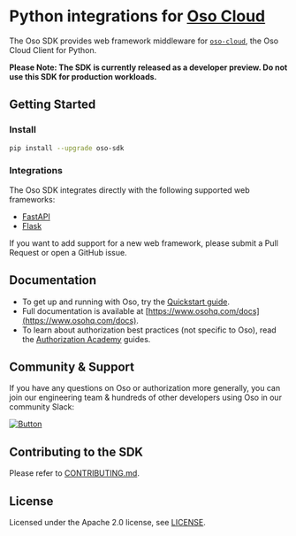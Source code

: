 # Python integrations for [Oso Cloud](https://www.osohq.com/docs)

The Oso SDK provides web framework middleware for [`oso-cloud`](https://pypi.org/project/oso-cloud/), the Oso Cloud Client for Python.

**Please Note: The SDK is currently released as a developer preview. Do not use this SDK for production workloads.**


## Getting Started

### Install

```bash
pip install --upgrade oso-sdk
```

### Integrations

The Oso SDK integrates directly with the following supported web frameworks:

- [FastAPI](https://github.com/osohq/oso-python/examples/fastapi/README.md)
- [Flask](https://github.com/osohq/oso-python/examples/flask/README.md)

If you want to add support for a new web framework, please submit a Pull Request or open a GitHub issue.

## Documentation

- To get up and running with Oso, try the [Quickstart guide](https://www.osohq.com/docs/get-started/quickstart/beginners-guide).
- Full documentation is available at [https://www.osohq.com/docs](https://www.osohq.com/docs).
- To learn about authorization best practices (not specific to Oso), read the [Authorization Academy](https://www.osohq.com/developers/authorization-academy) guides.

## Community & Support

If you have any questions on Oso or authorization more generally, you can join our engineering team & hundreds of other developers using Oso in our community Slack:

[![Button][join-slack-link]][badge-slack-link]

## Contributing to the SDK

Please refer to [CONTRIBUTING.md](https://github.com/osohq/oso-python/CONTRIBUTING.md).

## License

Licensed under the Apache 2.0 license, see [LICENSE](https://github.com/osohq/oso-python/LICENSE).

[join-slack-link]: https://user-images.githubusercontent.com/282595/128394344-1bd9e5b2-e83d-4666-b446-2e4f431ffcea.png
[badge-slack-link]: https://join-slack.osohq.com/